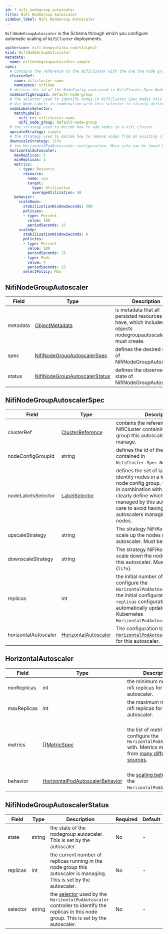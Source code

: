 ```yaml
---
id: 7_nifi_nodegroup_autoscaler
title: NiFi NodeGroup Autoscaler
sidebar_label: NiFi NodeGroup Autoscaler
---
```


`NifiNodeGroupAutoscaler` is the Schema through which you configure automatic scaling of `NifiCluster` deployments.

```yaml
apiVersion: nifi.konpyutaika.com/v1alpha1
kind: NifiNodeGroupAutoscaler
metadata:
  name: nifinodegroupautoscaler-sample
spec:
  # contains the reference to the NifiCluster with the one the node group autoscaler is linked.
  clusterRef:
    name: nificluster-name
    namespace: nifikop
  # defines the id of the NodeConfig contained in NifiCluster.Spec.NodeConfigGroups
  nodeConfigGroupId: default-node-group
  # The selector used to identify nodes in NifiCluster.Spec.Nodes this autoscaler will manage
  # Use Node.Labels in combination with this selector to clearly define which nodes will be managed by this autoscaler 
  nodeLabelsSelector: 
    matchLabels:
      nifi_cr: nificluster-name
      nifi_node_group: default-node-group
  # the strategy used to decide how to add nodes to a nifi cluster
  upscaleStrategy: simple
  # the strategy used to decide how to remove nodes from an existing cluster
  downscaleStrategy: lifo
  # the HorizontalPodAutoscaler configuration. More info can be found here: https://kubernetes.io/docs/tasks/run-application/horizontal-pod-autoscale/
  horizontalAutoscaler:
    maxReplicas: 5
    minReplicas: 1
    metrics:
      - type: Resource
        resource:
          name: cpu
          target:
            type: Utilization
            averageUtilization: 50
    behavior:
      scaleDown:
        stabilizationWindowSeconds: 300
        policies:
        - type: Percent
          value: 100
          periodSeconds: 15
      scaleUp:
        stabilizationWindowSeconds: 0
        policies:
        - type: Percent
          value: 100
          periodSeconds: 15
        - type: Pods
          value: 4
          periodSeconds: 15
        selectPolicy: Max
```

## NifiNodeGroupAutoscaler
|Field|Type|Description|Required|Default|
|-----|----|-----------|--------|--------|
|metadata|[ObjectMetadata](https://godoc.org/k8s.io/apimachinery/pkg/apis/meta/v1#ObjectMeta)|is metadata that all persisted resources must have, which includes all objects nodegroupautoscalers must create.|No|nil|
|spec|[NifiNodeGroupAutoscalerSpec](#nifinodegroupautoscalerspec)|defines the desired state of NifiNodeGroupAutoscaler.|No|nil|
|status|[NifiNodeGroupAutoscalerStatus](#nifinodegroupautoscalerstatus)|defines the observed state of NifiNodeGroupAutoscaler.|No|nil|

## NifiNodeGroupAutoscalerSpec

|Field|Type|Description|Required|Default|
|-----|----|-----------|--------|--------|
|clusterRef|[ClusterReference](./2_nifi_user.md#clusterreference)|  contains the reference to the NifiCluster containing the node group this autoscaler should manage. |Yes| - |
|nodeConfigGroupId| string | defines the id of the [NodeConfig](./1_nifi_cluster/3_node_config.md) contained in `NifiCluster.Spec.NodeConfigGroups`. |Yes| - |
|nodeLabelsSelector|[LabelSelector](https://pkg.go.dev/k8s.io/apimachinery/pkg/apis/meta/v1#LabelSelector)| defines the set of labels used to identify nodes in a `NifiCluster` node config group. Use `Node.Labels` in combination with this selector to clearly define which nodes will be managed by this autoscaler. Take care to avoid having mutliple autoscalers managing the same nodes.  |Yes| - |
|upscaleStrategy| string | The strategy NiFiKop will use to scale up the nodes managed by this autoscaler. Must be one of {`simple`}. |Yes| - |
|downscaleStrategy| string | The strategy NiFiKop will use to scale down the nodes managed by this autoscaler. Must be one of {`lifo`}. |Yes| - |
|replicas| int | the initial number of replicas to configure the `HorizontalPodAutoscaler` with. After the initial configuration, this `replicas` configuration will be automatically updated by the Kubernetes `HorizontalPodAutoscaler` controller. |No| 1 |
|horizontalAutoscaler| [HorizontalAutoscaler](#horizontalautoscaler) | The configuration to be used in the [`HorizontalPodAutoscaler`](https://kubernetes.io/docs/tasks/run-application/horizontal-pod-autoscale/) created for this autoscaler. |Yes| - |

## HorizontalAutoscaler

|Field|Type|Description|Required|Default|
|-----|----|-----------|--------|--------|
|minReplicas|int| the minimum number of nifi replicas for this autoscaler. |Yes| - |
|maxReplicas|int| the maximum number of nifi replicas for this autoscaler. |Yes| - |
|metrics|\[\][MetricSpec](https://pkg.go.dev/k8s.io/api/autoscaling/v2beta2#MetricSpec)| the list of metrics to configure the `HorizontalPodAutoscaler` with. Metrics may come from [many different sources](https://kubernetes.io/docs/tasks/run-application/horizontal-pod-autoscale/#support-for-resource-metrics). |No| By default, [pod CPU utilization](https://kubernetes.io/docs/tasks/run-application/horizontal-pod-autoscale/#support-for-resource-metrics) is used with a value of 80%. |
|behavior|[HorizontalPodAutoscalerBehavior](https://pkg.go.dev/k8s.io/api/autoscaling/v2beta2#HorizontalPodAutoscalerBehavior)| the [scaling behavior](https://kubernetes.io/docs/tasks/run-application/horizontal-pod-autoscale/#configurable-scaling-behavior) for the `HorizontalPodAutoscaler`. |No| [Default behavior settings](https://kubernetes.io/docs/tasks/run-application/horizontal-pod-autoscale/#default-behavior) |

## NifiNodeGroupAutoscalerStatus

|Field|Type|Description|Required|Default|
|-----|----|-----------|--------|--------|
|state|string| the state of the nodegroup autoscaler. This is set by the autoscaler. |No| - |
|replicas|int| the current number of replicas running in the node group this autoscaler is managing. This is set by the autoscaler.|No| - |
|selector|string| the [selector](https://kubernetes.io/docs/concepts/overview/working-with-objects/labels/) used by the `HorizontalPodAutoscaler` controller to identify the replicas in this node group. This is set by the autoscaler.|No| - |